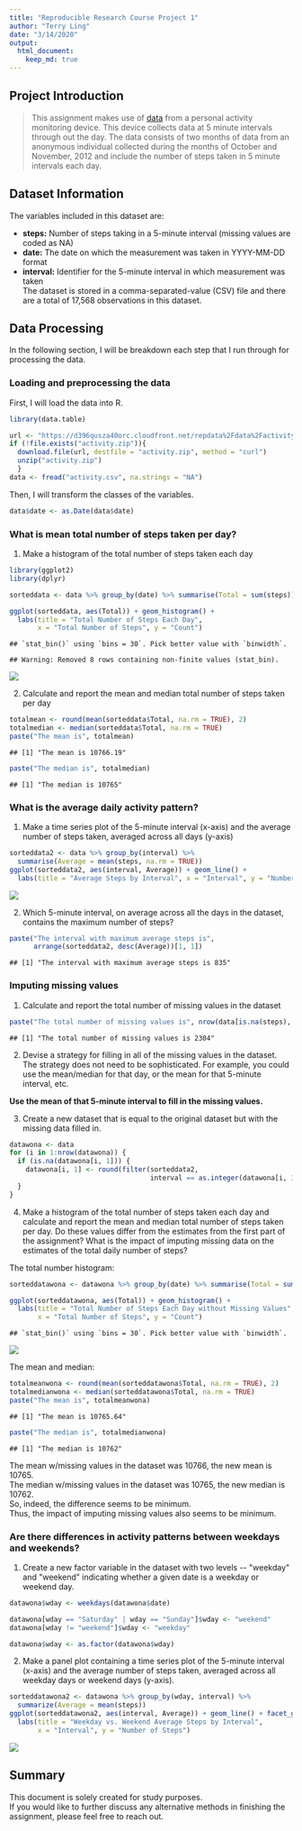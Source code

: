 ```yaml
---
title: "Reproducible Research Course Project 1"
author: "Terry Ling"
date: "3/14/2020"
output: 
  html_document:
    keep_md: true
---
```




## Project Introduction

> This assignment makes use of [data](https://d396qusza40orc.cloudfront.net/repdata%2Fdata%2Factivity.zip) from a personal activity monitoring device. This device collects data at 5 minute intervals through out the day. The data consists of two months of data from an anonymous individual collected during the months of October and November, 2012 and include the number of steps taken in 5 minute intervals each day.

## Dataset Information

The variables included in this dataset are:  
- **steps:** Number of steps taking in a 5-minute interval (missing values are coded as NA)  
- **date:** The date on which the measurement was taken in YYYY-MM-DD format  
- **interval:** Identifier for the 5-minute interval in which measurement was taken  
The dataset is stored in a comma-separated-value (CSV) file and there are a total of 17,568 observations in this dataset.

## Data Processing

In the following section, I will be breakdown each step that I run through for processing the data.

### Loading and preprocessing the data

First, I will load the data into R.

```r
library(data.table)

url <- "https://d396qusza40orc.cloudfront.net/repdata%2Fdata%2Factivity.zip"
if (!file.exists("activity.zip")){
  download.file(url, destfile = "activity.zip", method = "curl")
  unzip("activity.zip")
  }
data <- fread("activity.csv", na.strings = "NA")
```

Then, I will transform the classes of the variables.

```r
data$date <- as.Date(data$date)
```

### What is mean total number of steps taken per day?

1. Make a histogram of the total number of steps taken each day

```r
library(ggplot2)
library(dplyr)
```

```r
sorteddata <- data %>% group_by(date) %>% summarise(Total = sum(steps))

ggplot(sorteddata, aes(Total)) + geom_histogram() + 
  labs(title = "Total Number of Steps Each Day", 
       x = "Total Number of Steps", y = "Count")
```

```
## `stat_bin()` using `bins = 30`. Pick better value with `binwidth`.
```

```
## Warning: Removed 8 rows containing non-finite values (stat_bin).
```

![](PA1_template_files/figure-html/unnamed-chunk-2-1.png)<!-- -->

2. Calculate and report the mean and median total number of steps taken per day

```r
totalmean <- round(mean(sorteddata$Total, na.rm = TRUE), 2)
totalmedian <- median(sorteddata$Total, na.rm = TRUE)
paste("The mean is", totalmean)
```

```
## [1] "The mean is 10766.19"
```

```r
paste("The median is", totalmedian)
```

```
## [1] "The median is 10765"
```

### What is the average daily activity pattern?

1. Make a time series plot of the 5-minute interval (x-axis) and the average number of steps taken, averaged across all days (y-axis)

```r
sorteddata2 <- data %>% group_by(interval) %>% 
  summarise(Average = mean(steps, na.rm = TRUE))
ggplot(sorteddata2, aes(interval, Average)) + geom_line() + 
  labs(title = "Average Steps by Interval", x = "Interval", y = "Number of Steps")
```

![](PA1_template_files/figure-html/unnamed-chunk-4-1.png)<!-- -->

2. Which 5-minute interval, on average across all the days in the dataset, contains the maximum number of steps?

```r
paste("The interval with maximum average steps is", 
      arrange(sorteddata2, desc(Average))[1, 1])
```

```
## [1] "The interval with maximum average steps is 835"
```

### Imputing missing values

1. Calculate and report the total number of missing values in the dataset

```r
paste("The total number of missing values is", nrow(data[is.na(steps), ]))
```

```
## [1] "The total number of missing values is 2304"
```

2. Devise a strategy for filling in all of the missing values in the dataset. The strategy does not need to be sophisticated. For example, you could use the mean/median for that day, or the mean for that 5-minute interval, etc.

**Use the mean of that 5-minute interval to fill in the missing values.**

3. Create a new dataset that is equal to the original dataset but with the missing data filled in.

```r
datawona <- data
for (i in 1:nrow(datawona)) {
  if (is.na(datawona[i, 1])) {
    datawona[i, 1] <- round(filter(sorteddata2, 
                                   interval == as.integer(datawona[i, 3]))[1, 2], 0)
  }
}
```

4. Make a histogram of the total number of steps taken each day and calculate and report the mean and median total number of steps taken per day. Do these values differ from the estimates from the first part of the assignment? What is the impact of imputing missing data on the estimates of the total daily number of steps?

The total number histogram:

```r
sorteddatawona <- datawona %>% group_by(date) %>% summarise(Total = sum(steps))

ggplot(sorteddatawona, aes(Total)) + geom_histogram() + 
  labs(title = "Total Number of Steps Each Day without Missing Values", 
       x = "Total Number of Steps", y = "Count")
```

```
## `stat_bin()` using `bins = 30`. Pick better value with `binwidth`.
```

![](PA1_template_files/figure-html/unnamed-chunk-8-1.png)<!-- -->

The mean and median:

```r
totalmeanwona <- round(mean(sorteddatawona$Total, na.rm = TRUE), 2)
totalmedianwona <- median(sorteddatawona$Total, na.rm = TRUE)
paste("The mean is", totalmeanwona)
```

```
## [1] "The mean is 10765.64"
```

```r
paste("The median is", totalmedianwona)
```

```
## [1] "The median is 10762"
```

The mean w/missing values in the dataset was 10766, the new mean is 10765.  
The median w/missing values in the dataset was 10765, the new median is 10762.  
So, indeed, the difference seems to be minimum.  
Thus, the impact of imputing missing values also seems to be minimum.

### Are there differences in activity patterns between weekdays and weekends?
1. Create a new factor variable in the dataset with two levels -- "weekday" and "weekend" indicating whether a given date is a weekday or weekend day.

```r
datawona$wday <- weekdays(datawona$date)

datawona[wday == "Saturday" | wday == "Sunday"]$wday <- "weekend"
datawona[wday != "weekend"]$wday <- "weekday"

datawona$wday <- as.factor(datawona$wday)
```

2. Make a panel plot containing a time series plot of the 5-minute interval (x-axis) and the average number of steps taken, averaged across all weekday days or weekend days (y-axis).

```r
sorteddatawona2 <- datawona %>% group_by(wday, interval) %>% 
  summarize(Average = mean(steps))
ggplot(sorteddatawona2, aes(interval, Average)) + geom_line() + facet_grid(wday ~ .) + 
  labs(title = "Weekday vs. Weekend Average Steps by Interval", 
       x = "Interval", y = "Number of Steps")
```

![](PA1_template_files/figure-html/unnamed-chunk-11-1.png)<!-- -->

## Summary

This document is solely created for study purposes.  
If you would like to further discuss any alternative methods in finishing the assignment, please feel free to reach out.
